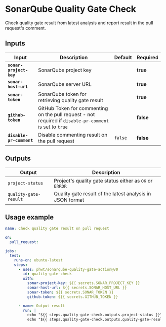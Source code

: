 # SonarQube Quality Gate Check

Check quality gate result from latest analysis and report result in the pull request's comment.

## Inputs

<!-- start inputs -->

| **Input**                | **Description**                                                                                         | **Default** | **Required** |
| ------------------------ | ------------------------------------------------------------------------------------------------------- | ----------- | ------------ |
| **`sonar-project-key`**  | SonarQube project key                                                                                   |             | **true**     |
| **`sonar-host-url`**     | SonarQube server URL                                                                                    |             | **true**     |
| **`sonar-token`**        | SonarQube token for retrieving quality gate result                                                      |             | **true**     |
| **`github-token`**       | GitHub Token for commenting on the pull request - not required if `disable-pr-comment` is set to `true` |             | **false**    |
| **`disable-pr-comment`** | Disable commenting result on the pull request                                                           | `false`     | **false**    |

<!-- end inputs -->

## Outputs

<!-- start outputs -->

| **Output**            | **Description**                                           |
| --------------------- | --------------------------------------------------------- |
| `project-status`      | Project's quality gate status either as `OK` or `ERROR`   |
| `quality-gate-result` | Quality gate result of the latest analysis in JSON format |

<!-- end outputs -->

## Usage example

```yml
name: Check quality gate result on pull request

on:
  pull_request:

jobs:
  test:
    runs-on: ubuntu-latest
    steps:
      - uses: phwt/sonarqube-quality-gate-action@v0
        id: quality-gate-check
        with:
          sonar-project-key: ${{ secrets.SONAR_PROJECT_KEY }}
          sonar-host-url: ${{ secrets.SONAR_HOST_URL }}
          sonar-token: ${{ secrets.SONAR_TOKEN }}
          github-token: ${{ secrets.GITHUB_TOKEN }}

      - name: Output result
        run: |
          echo "${{ steps.quality-gate-check.outputs.project-status }}"
          echo "${{ steps.quality-gate-check.outputs.quality-gate-result }}"
```
